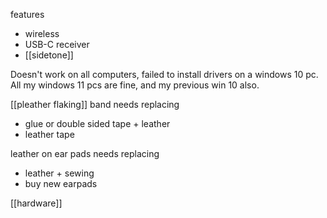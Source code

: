 features
- wireless
- USB-C receiver 
- [[sidetone]]

Doesn't work on all computers, failed to install drivers on a windows 10 pc.
All my windows 11 pcs are fine, and my previous win 10 also.

[[pleather flaking]]
band needs replacing
- glue or double sided tape + leather
- leather tape

leather on ear pads needs replacing
- leather + sewing
- buy new earpads

[[hardware]]